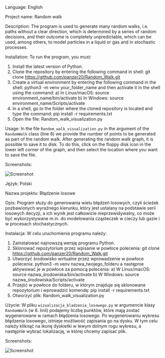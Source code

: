 Language:
English

Project name:
Random walk

Description:
The program is used to generate many random walks, i.e. paths without a clear direction, which is determined by a series of random decisions, and their outcome is completely unpredictable,
which can be used, among others, to model particles in a liquid or gas and in stochastic processes.

Installation:
To run the program, you must:
1. Install the latest version of Python.
2. Clone the repository by entering the following command in shell: git clone https://github.com/panzer20/Random_Walk.git
3. Create a virtual environment by entering the following command in the shell: python3 -m venv your_folder_name and then activate it in the shell using the command:
a) In Linux/macOS:
source environment_name/bin/activate
b) In Windows:
source environment_name/Scripts/activate
4. In a shell, go to the folder where the cloned repository is located and type the command: pip install -r requirements.txt
5. Open the file: Random_walk_visualization.py

Usage:
In the file `Random_walk_visualization.py` in the argument of the `RandomWalk` class (line 8) we provide the number of points to be generated as part of the random walk.
After generating the random walk graph, it is possible to save it to disk. To do this, click on the floppy disk icon in the lower left corner of the graph, and then select the location where you want to save the file.

Screenshots:

![Screenshot](./screenshots/Random_Walk.PNG)

Język:
Polski

Nazwa projektu: 
Błądzenie losowe

Opis: 
Program służy do generowania wielu błądzeń losowych, czyli ścieżek pozbawionych wyraźnego kierunku, który jest ustalany na podstawie serii losowych decyzji, a ich wynik jest całkowicie nieprzewidywalny,
co może być wykorzystywane m.in. do modelowania cząsteczek w cieczy lub gazie i w procesach stochastycznych.

Instalacja: 
W celu uruchomienia programu należy:
1. Zainstalować najnowszą wersję programu Python.
2. Sklonować repozytorium przez wpisanie w powłoce polecenia: git clone https://github.com/panzer20/Random_Walk.git
3. Utworzyć środowisko wirtualne przez wprowadzenie w powłoce polecenia: python3 -m venv nazwa_twojego_folderu a następnie aktywować je w powłoce za pomocą polecenia:
a) W Linux/macOS:
source nazwa_środowiska/bin/activate
b) W Windows:
source nazwa_środowiska/Scripts/activate
4. Przejść w powłoce do folderu, w którym znajduje się sklonowane repozytorium i wprowadzić komendę: pip install -r requirements.txt
5. Otworzyć plik: Random_walk_visualization.py

Użycie: 
W pliku `wizualizacja_bladzenia_losowego.py` w argumencie klasy `RandomWalk` (w 8. linii) podajemy liczbę punktów, które mają zostać wygenerowane w ramach błądzenia losowego.
Po wygenerowaniu wykresu błądzenia losowego, istnieje możliwość zapisania go na dysku. W tym celu należy kliknąć na ikonę dyskietki w lewym dolnym rogu wykresu, a następnie wybrać lokalizację, w której chcemy zapisać plik.

Screenshots:

![Screenshot](./screenshots/Random_Walk.PNG)
